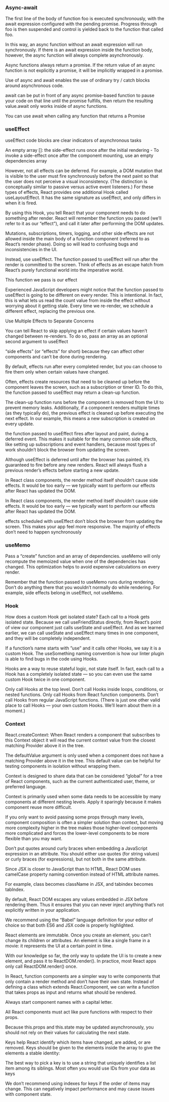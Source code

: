 ### Async-await

The first line of the body of function foo is executed synchronously, with the await expression configured with the pending promise. Progress through foo is then suspended and control is yielded back to the function that called foo.

In this way, an async function without an await expression will run synchronously. If there is an await expression inside the function body, however, the async function will always complete asynchronously.

Async functions always return a promise. If the return value of an async function is not explicitly a promise, it will be implicitly wrapped in a promise.

Use of async and await enables the use of ordinary try / catch blocks around asynchronous code.

await can be put in front of any async promise-based function to pause your code on that line until the promise fulfills, then return the resulting value.await only works inside of async functions.

You can use await when calling any function that returns a Promise

### useEffect

useEffect code blocks are clear indicators of asynchronous tasks

An empty array []: the side-effect runs once after the initial rendering - To invoke a side-effect once after the component mounting, use an empty dependencies array 

However, not all effects can be deferred. For example, a DOM mutation that is visible to the user must fire synchronously before the next paint so that the user does not perceive a visual inconsistency. (The distinction is conceptually similar to passive versus active event listeners.) For these types of effects, React provides one additional Hook called useLayoutEffect. It has the same signature as useEffect, and only differs in when it is fired.

By using this Hook, you tell React that your component needs to do something after render. React will remember the function you passed (we’ll refer to it as our “effect”), and call it later after performing the DOM updates.

Mutations, subscriptions, timers, logging, and other side effects are not allowed inside the main body of a function component (referred to as React’s render phase). Doing so will lead to confusing bugs and inconsistencies in the UI.

Instead, use useEffect. The function passed to useEffect will run after the render is committed to the screen. Think of effects as an escape hatch from React’s purely functional world into the imperative world.

This function we pass is our effect

Experienced JavaScript developers might notice that the function passed to useEffect is going to be different on every render. This is intentional. In fact, this is what lets us read the count value from inside the effect without worrying about it getting stale. Every time we re-render, we schedule a different effect, replacing the previous one.

Use Multiple Effects to Separate Concerns

You can tell React to skip applying an effect if certain values haven’t changed between re-renders. To do so, pass an array as an optional second argument to useEffect

“side effects” (or “effects” for short) because they can affect other components and can’t be done during rendering.

By default, effects run after every completed render, but you can choose to fire them only when certain values have changed.

Often, effects create resources that need to be cleaned up before the component leaves the screen, such as a subscription or timer ID. To do this, the function passed to useEffect may return a clean-up function. 

The clean-up function runs before the component is removed from the UI to prevent memory leaks. Additionally, if a component renders multiple times (as they typically do), the previous effect is cleaned up before executing the next effect. In our example, this means a new subscription is created on every update. 

 the function passed to useEffect fires after layout and paint, during a deferred event. This makes it suitable for the many common side effects, like setting up subscriptions and event handlers, because most types of work shouldn’t block the browser from updating the screen.

Although useEffect is deferred until after the browser has painted, it’s guaranteed to fire before any new renders. React will always flush a previous render’s effects before starting a new update.

In React class components, the render method itself shouldn’t cause side effects. It would be too early — we typically want to perform our effects after React has updated the DOM.

In React class components, the render method itself shouldn’t cause side effects. It would be too early — we typically want to perform our effects after React has updated the DOM.

effects scheduled with useEffect don’t block the browser from updating the screen. This makes your app feel more responsive. The majority of effects don’t need to happen synchronously


### useMemo  

Pass a “create” function and an array of dependencies. useMemo will only recompute the memoized value when one of the dependencies has changed. This optimization helps to avoid expensive calculations on every render.

Remember that the function passed to useMemo runs during rendering. Don’t do anything there that you wouldn’t normally do while rendering. For example, side effects belong in useEffect, not useMemo.

### Hook

How does a custom Hook get isolated state? Each call to a Hook gets isolated state. Because we call useFriendStatus directly, from React’s point of view our component just calls useState and useEffect. And as we learned earlier, we can call useState and useEffect many times in one component, and they will be completely independent.

If a function’s name starts with ”use” and it calls other Hooks, we say it is a custom Hook. The useSomething naming convention is how our linter plugin is able to find bugs in the code using Hooks.

Hooks are a way to reuse stateful logic, not state itself. In fact, each call to a Hook has a completely isolated state — so you can even use the same custom Hook twice in one component.

Only call Hooks at the top level. Don’t call Hooks inside loops, conditions, or nested functions.
Only call Hooks from React function components. Don’t call Hooks from regular JavaScript functions. (There is just one other valid place to call Hooks — your own custom Hooks. We’ll learn about them in a moment.)

### Context

React.createContext: When React renders a component that subscribes to this Context object it will read the current context value from the closest matching Provider above it in the tree.

The defaultValue argument is only used when a component does not have a matching Provider above it in the tree. This default value can be helpful for testing components in isolation without wrapping them.

Context is designed to share data that can be considered “global” for a tree of React components, such as the current authenticated user, theme, or preferred language. 

Context is primarily used when some data needs to be accessible by many components at different nesting levels. Apply it sparingly because it makes component reuse more difficult.

If you only want to avoid passing some props through many levels, component composition is often a simpler solution than context, but moving more complexity higher in the tree makes those higher-level components more complicated and forces the lower-level components to be more flexible than you may want.

Don’t put quotes around curly braces when embedding a JavaScript expression in an attribute. You should either use quotes (for string values) or curly braces (for expressions), but not both in the same attribute.

Since JSX is closer to JavaScript than to HTML, React DOM uses camelCase property naming convention instead of HTML attribute names.

For example, class becomes className in JSX, and tabindex becomes tabIndex.

By default, React DOM escapes any values embedded in JSX before rendering them. Thus it ensures that you can never inject anything that’s not explicitly written in your application.

We recommend using the “Babel” language definition for your editor of choice so that both ES6 and JSX code is properly highlighted.

React elements are immutable. Once you create an element, you can’t change its children or attributes. An element is like a single frame in a movie: it represents the UI at a certain point in time.

With our knowledge so far, the only way to update the UI is to create a new element, and pass it to ReactDOM.render(). In practice, most React apps only call ReactDOM.render() once.

In React, function components are a simpler way to write components that only contain a render method and don’t have their own state. Instead of defining a class which extends React.Component, we can write a function that takes props as input and returns what should be rendered.

Always start component names with a capital letter.

All React components must act like pure functions with respect to their props.

Because this.props and this.state may be updated asynchronously, you should not rely on their values for calculating the next state.

Keys help React identify which items have changed, are added, or are removed. Keys should be given to the elements inside the array to give the elements a stable identity:

The best way to pick a key is to use a string that uniquely identifies a list item among its siblings. Most often you would use IDs from your data as keys

We don’t recommend using indexes for keys if the order of items may change. This can negatively impact performance and may cause issues with component state.                                                                           

